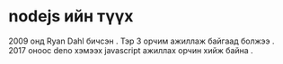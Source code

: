 # nodejs ийн түүх

2009 онд Ryan Dahl бичсэн . Тэр 3 орчим ажиллаж байгаад болжээ . 2017 оноос deno хэмээх javascript ажиллах орчин хийж байна .

